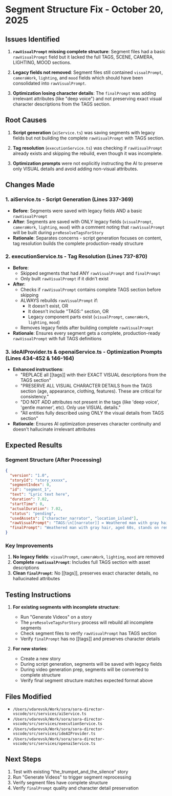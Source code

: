 # Segment Structure Fix - October 20, 2025

## Issues Identified

1. **`rawVisualPrompt` missing complete structure**: Segment files had a basic `rawVisualPrompt` field but it lacked the full TAGS, SCENE, CAMERA, LIGHTING, MOOD sections.

2. **Legacy fields not removed**: Segment files still contained `visualPrompt`, `cameraWork`, `lighting`, and `mood` fields which should have been consolidated into `rawVisualPrompt`.

3. **Optimization losing character details**: The `finalPrompt` was adding irrelevant attributes (like "deep voice") and not preserving exact visual character descriptions from the TAGS section.

## Root Causes

1. **Script generation** (`aiService.ts`) was saving segments with legacy fields but not building the complete `rawVisualPrompt` with TAGS section.

2. **Tag resolution** (`executionService.ts`) was checking if `rawVisualPrompt` already exists and skipping the rebuild, even though it was incomplete.

3. **Optimization prompts** were not explicitly instructing the AI to preserve only VISUAL details and avoid adding non-visual attributes.

## Changes Made

### 1. aiService.ts - Script Generation (Lines 337-369)
- **Before**: Segments were saved with legacy fields AND a basic `rawVisualPrompt`
- **After**: Segments are saved with ONLY legacy fields (`visualPrompt`, `cameraWork`, `lighting`, `mood`) with a comment noting that `rawVisualPrompt` will be built during `preResolveTagsForStory`
- **Rationale**: Separates concerns - script generation focuses on content, tag resolution builds the complete production-ready structure

### 2. executionService.ts - Tag Resolution (Lines 737-870)
- **Before**: 
  - Skipped segments that had ANY `rawVisualPrompt` and `finalPrompt`
  - Only built `rawVisualPrompt` if it didn't exist
- **After**:
  - Checks if `rawVisualPrompt` contains complete TAGS section before skipping
  - ALWAYS rebuilds `rawVisualPrompt` if:
    - It doesn't exist, OR
    - It doesn't include "TAGS:" section, OR
    - Legacy component parts exist (`visualPrompt`, `cameraWork`, `lighting`, `mood`)
  - Removes legacy fields after building complete `rawVisualPrompt`
- **Rationale**: Ensures every segment gets a complete, production-ready `rawVisualPrompt` with full TAGS definitions

### 3. ideAIProvider.ts & openaiService.ts - Optimization Prompts (Lines 434-452 & 146-164)
- **Enhanced instructions**:
  - "REPLACE all [[tags]] with their EXACT VISUAL descriptions from the TAGS section"
  - "PRESERVE ALL VISUAL CHARACTER DETAILS from the TAGS section (age, appearance, clothing, features). These are critical for consistency."
  - "DO NOT ADD attributes not present in the tags (like 'deep voice', 'gentle manner', etc). Only use VISUAL details."
  - "All entities fully described using ONLY the visual details from TAGS section"
- **Rationale**: Ensures AI optimization preserves character continuity and doesn't hallucinate irrelevant attributes

## Expected Results

### Segment Structure (After Processing)
```json
{
  "version": "1.0",
  "storyId": "story_xxxxx",
  "segmentIndex": 0,
  "id": "segment_1",
  "text": "Lyric text here",
  "duration": 7.02,
  "startTime": 0,
  "actualDuration": 7.02,
  "status": "pending",
  "usedAssets": ["character_narrator", "location_island"],
  "rawVisualPrompt": "TAGS:\n[[narrator]] = Weathered man with gray hair, aged 60s, contemplative expression...\n[[island]] = Remote Caribbean island, lush vegetation, isolated...\n\nSCENE:\n[[narrator]] standing on the [[island]], staring at the horizon...\n\nCAMERA:\nSlow establishing shot...\n\nLIGHTING:\nMuted tones of grey and blue...\n\nMOOD:\nAnticipation, solitude, peacefulness",
  "finalPrompt": "Weathered man with gray hair, aged 60s, stands on remote Caribbean island with lush vegetation, staring at horizon. Slow establishing shot with muted grey-blue tones, shallow DoF. Serene, anticipatory mood. 35mm lens."
}
```

### Key Improvements
1. **No legacy fields**: `visualPrompt`, `cameraWork`, `lighting`, `mood` are removed
2. **Complete `rawVisualPrompt`**: Includes full TAGS section with asset descriptions
3. **Clean `finalPrompt`**: No [[tags]], preserves exact character details, no hallucinated attributes

## Testing Instructions

1. **For existing segments with incomplete structure**:
   - Run "Generate Videos" on a story
   - The `preResolveTagsForStory` process will rebuild all incomplete segments
   - Check segment files to verify `rawVisualPrompt` has TAGS section
   - Verify `finalPrompt` has no [[tags]] and preserves character details

2. **For new stories**:
   - Create a new story
   - During script generation, segments will be saved with legacy fields
   - During video generation prep, segments will be converted to complete structure
   - Verify final segment structure matches expected format above

## Files Modified
- `/Users/vdarevsk/Work/sora/sora-director-vscode/src/services/aiService.ts`
- `/Users/vdarevsk/Work/sora/sora-director-vscode/src/services/executionService.ts`
- `/Users/vdarevsk/Work/sora/sora-director-vscode/src/services/ideAIProvider.ts`
- `/Users/vdarevsk/Work/sora/sora-director-vscode/src/services/openaiService.ts`

## Next Steps
1. Test with existing "the_trumpet_and_the_silence" story
2. Run "Generate Videos" to trigger segment reprocessing
3. Verify segment files have complete structure
4. Verify `finalPrompt` quality and character detail preservation






